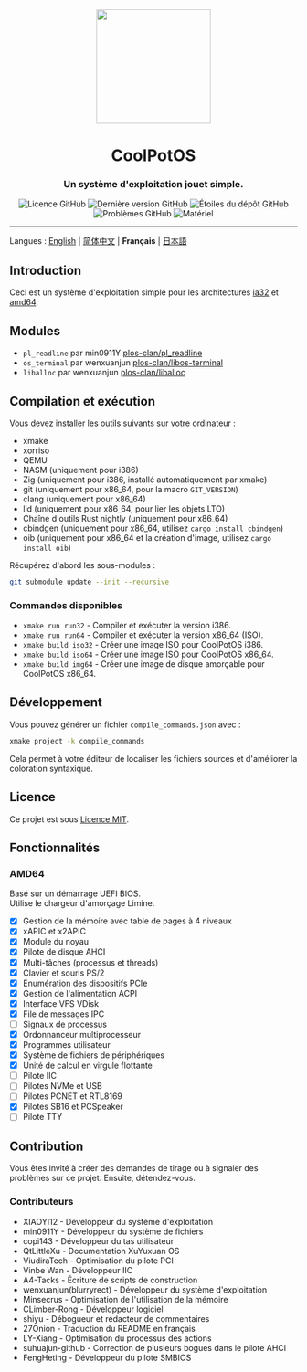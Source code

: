 <div align="center">
<img height="200px" src="https://github.com/user-attachments/assets/9542ad95-0f48-43ad-9617-a750db84e907" />

<h1 align="center">CoolPotOS</h1>
<h3>Un système d'exploitation jouet simple.</h3>

<img alt="Licence GitHub" src="https://img.shields.io/github/license/plos-clan/CoolPotOS?style=flat-square"/>
<img alt="Dernière version GitHub" src="https://img.shields.io/github/v/release/plos-clan/CoolPotOS?style=flat-square"/>
<img alt="Étoiles du dépôt GitHub" src="https://img.shields.io/github/stars/plos-clan/CoolPotOS?style=flat-square"/>
<img alt="Problèmes GitHub" src="https://img.shields.io/github/issues/plos-clan/CoolPotOS?style=flat-square"/>
<img alt="Matériel" src="https://img.shields.io/badge/Matériel-i386_x64-blue?style=flat-square"/>
</div>

---

Langues
: [English](../README.md)
| [简体中文](README-zh-CN.md)
| **Français**
| [日本語](README-ja-JP.md)

## Introduction

Ceci est un système d'exploitation simple pour les architectures [ia32](https://en.wikipedia.org/wiki/IA-32)
et [amd64](https://en.wikipedia.org/wiki/X86-64).

## Modules

- `pl_readline` par min0911Y [plos-clan/pl_readline](https://github.com/plos-clan/pl_readline)
- `os_terminal` par wenxuanjun [plos-clan/libos-terminal](https://github.com/plos-clan/libos-terminal)
- `liballoc` par wenxuanjun [plos-clan/liballoc](https://github.com/plos-clan/liballoc)

## Compilation et exécution

Vous devez installer les outils suivants sur votre ordinateur :

- xmake
- xorriso
- QEMU
- NASM (uniquement pour i386)
- Zig (uniquement pour i386, installé automatiquement par xmake)
- git (uniquement pour x86_64, pour la macro `GIT_VERSION`)
- clang (uniquement pour x86_64)
- lld (uniquement pour x86_64, pour lier les objets LTO)
- Chaîne d'outils Rust nightly (uniquement pour x86_64)
- cbindgen (uniquement pour x86_64, utilisez `cargo install cbindgen`)
- oib (uniquement pour x86_64 et la création d'image, utilisez `cargo install oib`)

Récupérez d'abord les sous-modules :

```bash
git submodule update --init --recursive
```

### Commandes disponibles

- `xmake run run32` - Compiler et exécuter la version i386.
- `xmake run run64` - Compiler et exécuter la version x86_64 (ISO).
- `xmake build iso32` - Créer une image ISO pour CoolPotOS i386.
- `xmake build iso64` - Créer une image ISO pour CoolPotOS x86_64.
- `xmake build img64` - Créer une image de disque amorçable pour CoolPotOS x86_64.

## Développement

Vous pouvez générer un fichier `compile_commands.json` avec :

```bash
xmake project -k compile_commands
```

Cela permet à votre éditeur de localiser les fichiers sources et d'améliorer la coloration syntaxique.

## Licence

Ce projet est sous [Licence MIT](LICENSE).

## Fonctionnalités

### AMD64

Basé sur un démarrage UEFI BIOS. \
Utilise le chargeur d'amorçage Limine.

- [x] Gestion de la mémoire avec table de pages à 4 niveaux
- [x] xAPIC et x2APIC
- [x] Module du noyau
- [x] Pilote de disque AHCI
- [x] Multi-tâches (processus et threads)
- [x] Clavier et souris PS/2
- [x] Énumération des dispositifs PCIe
- [x] Gestion de l'alimentation ACPI
- [x] Interface VFS VDisk
- [x] File de messages IPC
- [ ] Signaux de processus
- [x] Ordonnanceur multiprocesseur
- [x] Programmes utilisateur
- [x] Système de fichiers de périphériques
- [x] Unité de calcul en virgule flottante
- [ ] Pilote IIC
- [ ] Pilotes NVMe et USB
- [ ] Pilotes PCNET et RTL8169
- [x] Pilotes SB16 et PCSpeaker
- [ ] Pilote TTY

## Contribution

Vous êtes invité à créer des demandes de tirage ou à signaler des problèmes sur ce projet. Ensuite, détendez-vous.

### Contributeurs

- XIAOYI12 - Développeur du système d'exploitation
- min0911Y - Développeur du système de fichiers
- copi143 - Développeur du tas utilisateur
- QtLittleXu - Documentation XuYuxuan OS
- ViudiraTech - Optimisation du pilote PCI
- Vinbe Wan - Développeur IIC
- A4-Tacks - Écriture de scripts de construction
- wenxuanjun(blurryrect) - Développeur du système d'exploitation
- Minsecrus - Optimisation de l'utilisation de la mémoire
- CLimber-Rong - Développeur logiciel
- shiyu - Débogueur et rédacteur de commentaires
- 27Onion - Traduction du README en français
- LY-Xiang - Optimisation du processus des actions
- suhuajun-github - Correction de plusieurs bogues dans le pilote AHCI
- FengHeting - Développeur du pilote SMBIOS
